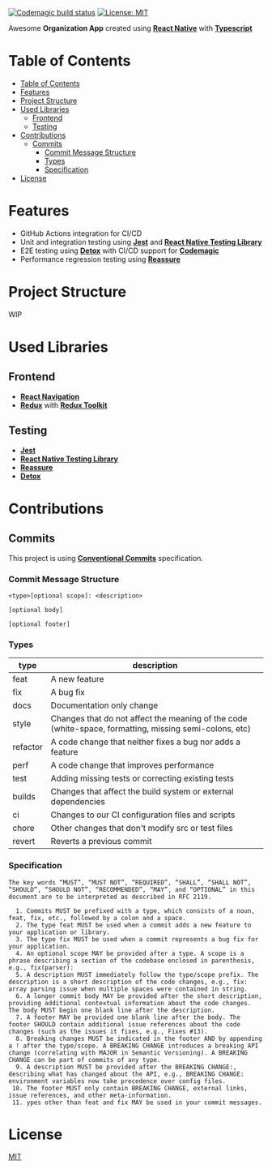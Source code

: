 [![Codemagic build status](https://api.codemagic.io/apps/6525d1962d51d83f1421600e/ios-e2e-workflow/status_badge.svg)](https://codemagic.io/apps/6525d1962d51d83f1421600e/ios-e2e-workflow/latest_build)
[![License: MIT](https://img.shields.io/badge/License-MIT-yellow.svg)](https://opensource.org/licenses/MIT)

Awesome **Organization App** created using [**React Native**](https://reactnative.dev) with [**Typescript**](https://www.typescriptlang.org/)
# Table of Contents

<!-- TOC -->
* [Table of Contents](#table-of-contents)
* [Features](#features)
* [Project Structure](#project-structure)
* [Used Libraries](#used-libraries)
  * [Frontend](#frontend)
  * [Testing](#testing)
* [Contributions](#contributions)
  * [Commits](#commits)
    * [Commit Message Structure](#commit-message-structure)
    * [Types](#types)
    * [Specification](#specification)
* [License](#license)
<!-- TOC -->

# Features

- GitHub Actions integration for CI/CD
- Unit and integration testing using [**Jest**](https://jestjs.io/) and [**React Native Testing Library**](https://callstack.github.io/react-native-testing-library/)
- E2E testing using [**Detox**](https://wix.github.io/Detox/) with CI/CD support for [**Codemagic**](https://codemagic.io/)
- Performance regression testing using [**Reassure**](https://callstack.github.io/reassure/)

# Project Structure
WIP
# Used Libraries

## Frontend

- [**React Navigation**](https://reactnavigation.org/)
- [**Redux**](https://redux.js.org/) with [**Redux Toolkit**](https://redux-toolkit.js.org/)

## Testing

- [**Jest**](https://jestjs.io/)
- [**React Native Testing Library**](https://callstack.github.io/react-native-testing-library/)
- [**Reassure**](https://callstack.github.io/reassure/)
- [**Detox**](https://wix.github.io/Detox/)

# Contributions

## Commits
This project is using [**Conventional Commits**](https://www.conventionalcommits.org/) specification.

### Commit Message Structure
```
<type>[optional scope]: <description>

[optional body]

[optional footer]
```

### Types

| type     | description                                                                                            |
|----------|--------------------------------------------------------------------------------------------------------|
| feat     | A new feature                                                                                          |
| fix      | A bug fix                                                                                              |
| docs     | Documentation only change                                                                              |
| style    | Changes that do not affect the meaning of the code (white-space, formatting, missing semi-colons, etc) |
| refactor | A code change that neither fixes a bug nor adds a feature                                              |
| perf     | A code change that improves performance                                                                |
| test     | Adding missing tests or correcting existing tests                                                      |
| builds   | Changes that affect the build system or external dependencies                                          |
| ci       | Changes to our CI configuration files and scripts                                                      |
| chore    | Other changes that don't modify src or test files                                                      |
| revert   | Reverts a previous commit                                                                              |

### Specification

```
The key words “MUST”, “MUST NOT”, “REQUIRED”, “SHALL”, “SHALL NOT”, “SHOULD”, “SHOULD NOT”, “RECOMMENDED”, “MAY”, and “OPTIONAL” in this document are to be interpreted as described in RFC 2119.

  1. Commits MUST be prefixed with a type, which consists of a noun, feat, fix, etc., followed by a colon and a space.
  2. The type feat MUST be used when a commit adds a new feature to your application or library.
  3. The type fix MUST be used when a commit represents a bug fix for your application.
  4. An optional scope MAY be provided after a type. A scope is a phrase describing a section of the codebase enclosed in parenthesis, e.g., fix(parser):
  5. A description MUST immediately follow the type/scope prefix. The description is a short description of the code changes, e.g., fix: array parsing issue when multiple spaces were contained in string.
  6. A longer commit body MAY be provided after the short description, providing additional contextual information about the code changes. The body MUST begin one blank line after the description.
  7. A footer MAY be provided one blank line after the body. The footer SHOULD contain additional issue references about the code changes (such as the issues it fixes, e.g., Fixes #13).
  8. Breaking changes MUST be indicated in the footer AND by appending a ! after the type/scope. A BREAKING CHANGE introduces a breaking API change (correlating with MAJOR in Semantic Versioning). A BREAKING CHANGE can be part of commits of any type.
  9. A description MUST be provided after the BREAKING CHANGE:, describing what has changed about the API, e.g., BREAKING CHANGE: environment variables now take precedence over config files.
 10. The footer MUST only contain BREAKING CHANGE, external links, issue references, and other meta-information.
 11. ypes other than feat and fix MAY be used in your commit messages.
```

# License

[MIT](LICENSE.md)
